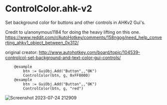 # ControlColor.ahk-v2
Set background color for buttons and other controls in AHKv2 Gui's. 

Credit to u/anonymous1184 for doing the heavy lifting on this one. https://www.reddit.com/r/AutoHotkey/comments/158ngog/need_help_converting_ahkv1_object_between_0x312/

original creator: http://www.autohotkey.com/board/topic/104539-controlcol-set-background-and-text-color-gui-controls/

```autohotkey
    @example
        btn := GuiObj.Add("Button",,"OK")
        ControlColor(btn, g, 0xFF0000)
    @example
        btn := GuiObj.Add("Button",,"OK")
        ControlColor(btn, g, "red")
```
![Screenshot 2023-07-24 212909](https://github.com/samfisherirl/ControlColor.ahk-v2/assets/98753696/beced863-99aa-4779-8b07-4a2df8989507)

